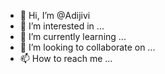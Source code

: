 - 👋 Hi, I’m @Adijivi
- 👀 I’m interested in ...
- 🌱 I’m currently learning ...
- 💞️ I’m looking to collaborate on ...
- 📫 How to reach me ...

<!---
Adijivi/Adijivi is a ✨ special ✨ repository because its `README.md` (this file) appears on your GitHub profile.
You can click the Preview link to take a look at your changes.
--->
